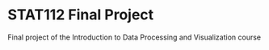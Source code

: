 # STAT112 Final Project

Final project of the Introduction to Data Processing and Visualization course
